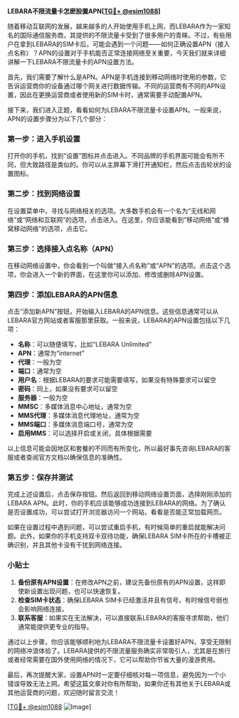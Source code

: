 **LEBARA不限流量卡怎麽設置APN[[TG💪+ @esim1088](https://t.me/s/esim1088)]**

随着移动互联网的发展，越来越多的人开始使用手机上网，而LEBARA作为一家知名的国际通信服务商，其提供的不限流量卡受到了很多用户的青睐。不过，有些用户在拿到LEBARA的SIM卡后，可能会遇到一个问题——如何正确设置APN（接入点名称）？APN的设置对于手机能否正常连接网络至关重要，今天我们就来详细讲解一下LEBARA不限流量卡的APN设置方法。

首先，我们需要了解什么是APN。APN是手机连接到移动网络时使用的参数，它告诉运营商你的设备通过哪个网关进行数据传输。不同的运营商有不同的APN设置，因此在更换运营商或者使用新的SIM卡时，通常需要手动配置APN。

接下来，我们进入正题，看看如何为LEBARA不限流量卡设置APN。一般来说，APN的设置步骤分为以下几个部分：

### 第一步：进入手机设置

打开你的手机，找到“设置”图标并点击进入。不同品牌的手机界面可能会有所不同，但大致路径是类似的。你可以从主屏幕下滑打开通知栏，然后点击齿轮状的设置图标。

### 第二步：找到网络设置

在设置菜单中，寻找与网络相关的选项。大多数手机会有一个名为“无线和网络”或“网络和互联网”的选项，点击进入。在这里，你应该能看到“移动网络”或“蜂窝移动网络”的选项，点击它。

### 第三步：选择接入点名称（APN）

在移动网络设置中，你会看到一个叫做“接入点名称”或“APN”的选项。点击这个选项，你会进入一个新的界面，在这里你可以添加、修改或删除APN设置。

### 第四步：添加LEBARA的APN信息

点击“添加新APN”按钮，开始输入LEBARA的APN信息。这些信息通常可以从LEBARA官方网站或者客服那里获取。一般来说，LEBARA的APN设置包括以下几项：

- **名称**：可以随便填写，比如“LEBARA Unlimited”
- **APN**：通常为“internet”
- **代理**：一般为空
- **端口**：通常为空
- **用户名**：根据LEBARA的要求可能需要填写，如果没有特殊要求可以留空
- **密码**：同上，如果没有要求可以留空
- **服务器**：一般为空
- **MMSC**：多媒体消息中心地址，通常为空
- **MMS代理**：多媒体消息代理地址，通常为空
- **MMS端口**：多媒体消息端口号，通常为空
- **启用MMS**：可以选择开启或关闭，具体根据需要

以上信息可能会因地区和套餐的不同而有所变化，所以最好事先咨询LEBARA的客服或者查阅官方文档以确保信息的准确性。

### 第五步：保存并测试

完成上述设置后，点击保存按钮。然后返回到移动网络设置页面，选择刚刚添加的LEBARA APN。此时，你的手机应该能够成功连接到LEBARA的网络。为了确认是否设置成功，可以尝试打开浏览器访问一个网站，看看是否能正常加载网页。

如果在设置过程中遇到问题，可以尝试重启手机，有时候简单的重启就能解决问题。此外，如果你的手机支持双卡双待功能，确保LEBARA SIM卡所在的卡槽被正确识别，并且其他卡没有干扰到网络连接。

### 小贴士

1. **备份原有APN设置**：在修改APN之前，建议先备份原有的APN设置，这样即使新设置出现问题，也可以快速恢复。
2. **检查SIM卡状态**：确保LEBARA SIM卡已经激活并且有信号，有时候信号弱也会影响网络连接。
3. **联系客服**：如果实在无法解决，可以直接联系LEBARA的客服寻求帮助，他们通常能提供更专业的指导。

通过以上步骤，你应该能够顺利地为LEBARA不限流量卡设置好APN，享受无限制的网络冲浪体验了。LEBARA提供的不限流量服务确实非常吸引人，尤其是在旅行或者经常需要在国外使用网络的情况下，它可以帮助你节省大量的漫游费用。

最后，再次提醒大家，设置APN时一定要仔细核对每一项信息，避免因为一个小错误导致无法上网。希望这篇文章对你有所帮助，如果你还有其他关于LEBARA或其他运营商的问题，欢迎随时留言交流！

[[TG💪+ @esim1088](https://t.me/s/esim1088) ![Image](https://i.postimg.cc/4NQfJmqS/Snipaste-2025-05-13-00-14-12.png)]